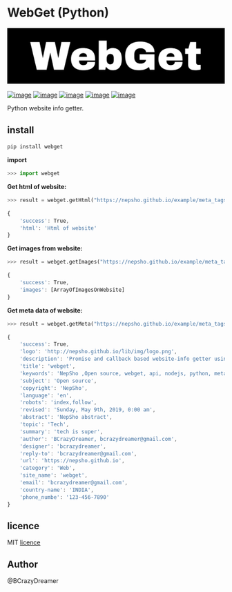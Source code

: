 
# WebGet (Python)

[![image](https://raw.githubusercontent.com/nepsho/nepsho.github.io/master/lib/img/webget_cover_plain.jpg)](https://pypi.org/project/webget/)

[![image](https://img.shields.io/pypi/v/webget.svg?style=plastic&label=WebGet&color=success)](https://pypi.org/project/webget/)
[![image](https://img.shields.io/pypi/l/webget.svg?style=plastic&color=orange)](https://github.com/nepsho/pyWebget/blob/master/License.txt)
[![image](https://img.shields.io/pypi/pyversions/webget.svg?style=plastic)](https://pypi.org/project/webget/)
[![image](https://img.shields.io/github/contributors/nepsho/pyWebget.svg?style=plastic&color=blueviolet)](https://github.com/nepsho/webget/graphs/contributors)
[![image](https://img.shields.io/pypi/status/webget.svg?style=plastic)](https://pypi.org/project/webget/)


Python website info getter.

## install
```bash
pip install webget
```
**import**
```python
>>> import webget
```
**Get html of website:**
```python
>>> result = webget.getHtml("https://nepsho.github.io/example/meta_tags.html")
```
```js
{
	'success': True,
	'html': 'Html of website'
}
```
**Get images from website:**
```python
>>> result = webget.getImages("https://nepsho.github.io/example/meta_tags.html")
```
```js
{
	'success': True,
	'images': [ArrayOfImagesOnWebsite]
}
```
**Get meta data of website:**
```python
>>> result = webget.getMeta("https://nepsho.github.io/example/meta_tags.html")
```
```js
{
	'success': True, 
	'logo': 'http://nepsho.github.io/lib/img/logo.png', 
	'description': 'Promise and callback based website-info getter using metadata of websites...', 
	'title': 'webget', 
	'keywords': 'NepSho ,Open source, webget, api, nodejs, python, meta, javascript, programming', 
	'subject': 'Open source', 
	'copyright': 'NepSho', 
	'language': 'en', 
	'robots': 'index,follow', 
	'revised': 'Sunday, May 9th, 2019, 0:00 am', 
	'abstract': 'NepSho abstract', 
	'topic': 'Tech', 
	'summary': 'tech is super', 
	'author': 'BCrazyDreamer, bcrazydreamer@gmail.com', 
	'designer': 'bcrazydreamer', 
	'reply-to': 'bcrazydreamer@gmail.com', 
	'url': 'https://nepsho.github.io', 
	'category': 'Web', 
	'site_name': 'webget', 
	'email': 'bcrazydreamer@gmail.com', 
	'country-name': 'INDIA', 
	'phone_numbe': '123-456-7890'
}
```
## licence
MIT [licence](https://github.com/nepsho/pyWebget/blob/master/License.txt)

## Author
@BCrazyDreamer